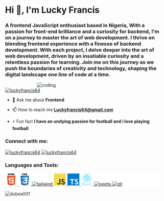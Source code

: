 <h1 align="left">Hi 👋, I'm Lucky Francis</h1>
<h3 align="left">A frontend JavaScript enthusiast based in Nigeria, With a passion for front-end brilliance and a curiosity for backend, I'm on a journey to master the art of web development. I thrive on blending frontend experience with a finesse of backend development. With each project, I delve deeper into the art of web development, driven by an insatiable curiosity and a relentless passion for learning. Join me on this journey as we push the boundaries of creativity and technology, shaping the digital landscape one line of code at a time.</h3>
<img align="right" alt="coding" width="400"src="https://camo.githubusercontent.com/7de37139d0b4c1ce40865e799b446c0e963a3dd8fb68d239707237c40604fa3d/68747470733a2f2f63646e2e6472696262626c652e636f6d2f75736572732f3733303730332f73637265656e73686f74732f363538313234332f6176656e746f2e676966">

<p align="left"> <a href="https://twitter.com/luckyfrancis64" target="blank"><img src="https://img.shields.io/twitter/follow/luckyfrancis64?logo=twitter&style=for-the-badge" alt="luckyfrancis64" /></a> </p>

- 💬 Ask me about **Frontend**

- 📫 How to reach me **Luckyfrancis64@gmail.com**

- ⚡ Fun fact **I have an undying passion for football and i love playing football**

<h3 align="left">Connect with me:</h3>
<p align="left">
<a href="https://twitter.com/luckyfrancis64" target="blank"><img align="center" src="https://raw.githubusercontent.com/rahuldkjain/github-profile-readme-generator/master/src/images/icons/Social/twitter.svg" alt="luckyfrancis64" height="30" width="40" /></a>
<a href="https://linkedin.com/in/luckyfrancis64" target="blank"><img align="center" src="https://raw.githubusercontent.com/rahuldkjain/github-profile-readme-generator/master/src/images/icons/Social/linked-in-alt.svg" alt="luckyfrancis64" height="30" width="40" /></a>

</p>

<h3 align="left">Languages and Tools:</h3>
<p align="left" style="background-color: #ffffff"> <a href="https://www.w3.org/html/" target="_blank" rel="noreferrer"> <img src="https://raw.githubusercontent.com/devicons/devicon/master/icons/html5/html5-original-wordmark.svg" alt="html5" width="40" height="40"/> </a> <a href="https://www.w3schools.com/css/" target="_blank" rel="noreferrer"> <img src="https://raw.githubusercontent.com/devicons/devicon/master/icons/css3/css3-original-wordmark.svg" alt="css3" width="40" height="40"/> </a> <a href="https://tailwindcss.com/" target="_blank" rel="noreferrer"> <img src="https://www.vectorlogo.zone/logos/tailwindcss/tailwindcss-icon.svg" alt="tailwind" width="40" height="40"/> </a> <a href="https://developer.mozilla.org/en-US/docs/Web/JavaScript" target="_blank" rel="noreferrer"> <img src="https://raw.githubusercontent.com/devicons/devicon/master/icons/javascript/javascript-original.svg" alt="javascript" width="40" height="40"/> </a> <a href="https://www.typescriptlang.org/" target="_blank" rel="noreferrer"> <img src="https://raw.githubusercontent.com/devicons/devicon/master/icons/typescript/typescript-original.svg" alt="typescript" width="40" height="40"/> </a>  <a href="https://reactjs.org/" target="_blank" rel="noreferrer"> <img src="https://raw.githubusercontent.com/devicons/devicon/master/icons/react/react-original-wordmark.svg" alt="react" width="40" height="40"/> </a> <a href="https://nextjs.org/" target="_blank" rel="noreferrer"> <img src="https://cdn.worldvectorlogo.com/logos/nextjs-2.svg" alt="nextjs" width="40" height="40"/> </a>  <a href="https://git-scm.com/" target="_blank" rel="noreferrer"> <img src="https://www.vectorlogo.zone/logos/git-scm/git-scm-icon.svg" alt="git" width="40" height="40"/> </a> </p>


<p><img align="center" src="https://github-readme-stats.vercel.app/api/top-langs?username=dubea001&show_icons=true&locale=en&layout=compact" alt="dubea001" /></p>
